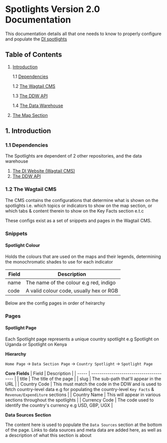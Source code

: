 # Spotlights Version 2.0 Documentation

This documentation details all that one needs to know to properly configure and populate the [DI spotlights](https://devinit.org/data/spotlights-on-kenya-and-uganda/)

## Table of Contents

1. [Introduction](#1-introduction)

   1.1 [Dependencies](#11-dependencies)

   1.2 [The Wagtail CMS](#12-the-wagtail-cms)

   1.3 [The DDW API](#12-the-ddw-api)

   1.4 [The Data Warehouse](#14-the-data-warehouse)

2. [The Map Section](#the-map-section)

## 1. Introduction

### 1.1 Dependencies

The Spotlights are dependent of 2 other repositories, and the data warehouse

1. [The DI Website (Wagtail CMS)](https://github.com/devinit/DIwebsite-redesign)
2. [The DDW API](https://github.com/devinit/ddw-external-api)

### 1.2 The Wagtail CMS

The CMS contains the configurations that determine what is shown on the spotlights i.e. which topics or indicators to show on the map section, or which tabs & content therein to show on the Key Facts section e.t.c

These configs exist as a set of snippets and pages in the Wagtail CMS.

### Snippets

#### Spotlight Colour

Holds the colours that are used on the maps and their legends, determining the monochromatic shades to use for each indicator

| Field | Description                             |
| ----- | --------------------------------------- |
| name  | The name of the colour e.g red, indigo  |
| code  | A valid colour code, usually hex or RGB |

Below are the config pages in order of heirarchy

### Pages

#### Spotlight Page

Each Spotlight page represents a unique country spotlight e.g Spotlight on Uganda or Spotlight on Kenya

**Hierarchy**

`Home Page` -> `Data Section Page` -> `Country Spotlight` -> `Spotlight Page`

**Core Fields**
| Field | Description                             |
| ----- | --------------------------------------- |
| title  | The title of the page  |
| slug  | The sub-path that'll appear in the URL |
| Country Code  | This must match the code in the DDW and is used to fetch country-level data e.g for populating the country-level `Key Facts` & `Revenue/Expenditure` sections |
| Country Name  | This will appear in various sections throughout the spotlights |
| Currency Code  | The code used to identify the country's currency e.g USD, GBP, UGX  |

**Data Sources Section**

The content here is used to populate the `Data Sources` section at the bottom of the page.
Links to data sources and meta data are added here, as well as a description of what this section is about
